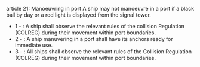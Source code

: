 article 21: Manoeuvring in port
A ship may not manoeuvre in a port if a black ball by day or a red light is displayed from the signal tower. 
<ul>
			<li>1 - : A ship shall observe the relevant rules of the collision Regulation (COLREG) during their movement within port boundaries. <ul>
			</ul></li>			<li>2 - : A ship manuvering in a port shall have its anchors ready for immediate use. <ul>
			</ul></li>			<li>3 - : All ships shall observe the relevant rules of the Collision Regulation (COLREG) during their movement within port boundaries.<ul>
			</ul></li></ul>
